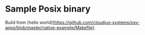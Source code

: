 
# Sample Posix binary

Build from (hello world)[https://github.com/cloudius-systems/osv-apps/blob/master/native-example/Makefile].
